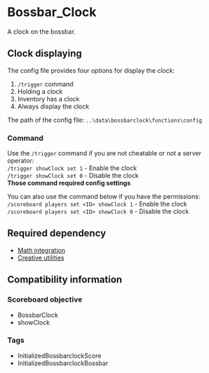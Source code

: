
# Bossbar_Clock

A clock on the bossbar.

## Clock displaying

The config file provides four options for display the clock:

1. `/trigger` command
2. Holding a clock
3. Inventory has a clock
4. Always display the clock

The path of the config file:
`..\data\bossbarclock\functions\config`

### Command

Use the `/trigger` command if you are not cheatable or not a server operator:  
`/trigger showClock set 1` - Enable the clock  
`/trigger showClock set 0` - Disable the clock  
**Those command required config settings**

You can also use the command below if you have the permissions:  
`/scoreboard players set <ID> showClock 1` - Enable the clock  
`/scoreboard players set <ID> showClock 0` - Disable the clock

## Required dependency

* [Math integration](https://github.com/OKTW-Network/Math-integration)
* [Creative utilities](https://github.com/OKTW-Network/Creative-utilities)

## Compatibility information

### Scoreboard objective

* BossbarClock
* showClock

### Tags

* InitializedBossbarclockScore
* InitializedBossbarclockBossbar
